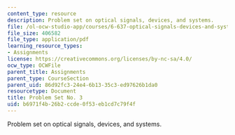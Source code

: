 ```yaml
---
content_type: resource
description: Problem set on optical signals, devices, and systems.
file: /ol-ocw-studio-app/courses/6-637-optical-signals-devices-and-systems-spring-2003/b6971f4b26b2ccde0f53eb1cd7c79f4f_6637pset3.pdf
file_size: 406582
file_type: application/pdf
learning_resource_types:
- Assignments
license: https://creativecommons.org/licenses/by-nc-sa/4.0/
ocw_type: OCWFile
parent_title: Assignments
parent_type: CourseSection
parent_uid: 86d92fc3-24e4-6b13-35c3-ed97626b1da0
resourcetype: Document
title: Problem Set No. 3
uid: b6971f4b-26b2-ccde-0f53-eb1cd7c79f4f
---
```

Problem set on optical signals, devices, and systems.